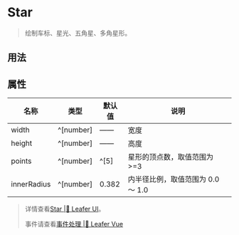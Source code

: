 <script setup lang="ts">
import code from './Star.vue?raw'
</script>
# Star
>
> 绘制车标、星光、五角星、多角星形。
>
## 用法

<Repl :code />

## 属性

| 名称 | 类型 | 默认值 | 说明 |
| --- | --- | --- | --- |
| width | ^[number] | —— | 宽度 |
| height | ^[number] | —— | 高度 |
| points | ^[number] | ^[5] | 星形的顶点数，取值范围为 >=3 |
| innerRadius | ^[number] | 0.382 | 内半径比例，取值范围为 0.0 ～ 1.0 |

> 详情查看[Star |🌿 Leafer UI](https://www.leaferjs.com/ui/guide/display/Star.html)。
>
> 事件请查看[事件处理 |🌿 Leafer Vue](/guide/events/events)
